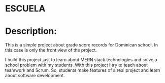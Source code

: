 # ESCUELA


# Description:

This is a simple project about grade score records for Dominican school. In this case is only the front view of the project.

I build this project just to learn about MERN stack technologies and solve a school problem with my students. With this project I try to teach about teamwork and Scrum. So, students make features of a real project and learn about software development.

